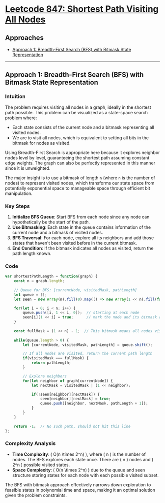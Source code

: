 # [Leetcode 847: Shortest Path Visiting All Nodes](https://leetcode.com/problems/shortest-path-visiting-all-nodes/)

## Approaches
- [Approach 1: Breadth-First Search (BFS) with Bitmask State Representation](#approach-1-bfs-with-bitmask-state-representation)

---

## Approach 1: Breadth-First Search (BFS) with Bitmask State Representation

### Intuition
The problem requires visiting all nodes in a graph, ideally in the shortest path possible. This problem can be visualized as a state-space search problem where:

- Each state consists of the current node and a bitmask representing all visited nodes.
- We are to visit all nodes, which is equivalent to setting all bits in the bitmask for nodes as visited.

Using Breadth-First Search is appropriate here because it explores neighbor nodes level by level, guaranteeing the shortest path assuming constant edge weights. The graph can also be perfectly represented in this manner since it is unweighted.

The major insight is to use a bitmask of length `n` (where `n` is the number of nodes) to represent visited nodes, which transforms our state space from potentially exponential space to manageable space through efficient bit manipulation.

### Key Steps
1. **Initialize BFS Queue**: Start BFS from each node since any node can hypothetically be the start of the path.
2. **Use Bitmasking**: Each state in the queue contains information of the current node and a bitmask of visited nodes.
3. **BFS Traversal**: For each node, explore all its neighbors and add those states that haven't been visited before in the current bitmask.
4. **End Condition**: If the bitmask indicates all nodes as visited, return the path length known.

### Code

```javascript
var shortestPathLength = function(graph) {
    const n = graph.length;
    
    // Queue for BFS: [currentNode, visitedMask, pathLength]
    let queue = [];
    let seen = new Array(n).fill(0).map(() => new Array(1 << n).fill(false));

    for(let i = 0; i < n; i++) {
        queue.push([i, 1 << i, 0]);  // starting at each node
        seen[i][1 << i] = true;      // mark the node and its bitmask as seen
    }
    
    const fullMask = (1 << n) - 1;  // This bitmask means all nodes visited
    
    while(queue.length > 0) {
        let [currentNode, visitedMask, pathLength] = queue.shift();

        // If all nodes are visited, return the current path length
        if(visitedMask === fullMask) {
            return pathLength;
        }

        // Explore neighbors
        for(let neighbor of graph[currentNode]) {
            let nextMask = visitedMask | (1 << neighbor);

            if(!seen[neighbor][nextMask]) {
                seen[neighbor][nextMask] = true;
                queue.push([neighbor, nextMask, pathLength + 1]);
            }
        }
    }
    
    return -1;  // No such path, should not hit this line
};
```

### Complexity Analysis
- **Time Complexity**: \( O(n \times 2^n) \), where \( n \) is the number of nodes. The BFS explores each state once. There are \( n \) nodes and \( 2^n \) possible visited states.
- **Space Complexity**: \( O(n \times 2^n) \) due to the queue and seen structure storing states for each node with each possible visited subset.

The BFS with bitmask approach effectively narrows down exploration to feasible states in polynomial time and space, making it an optimal solution given the problem constraints.

